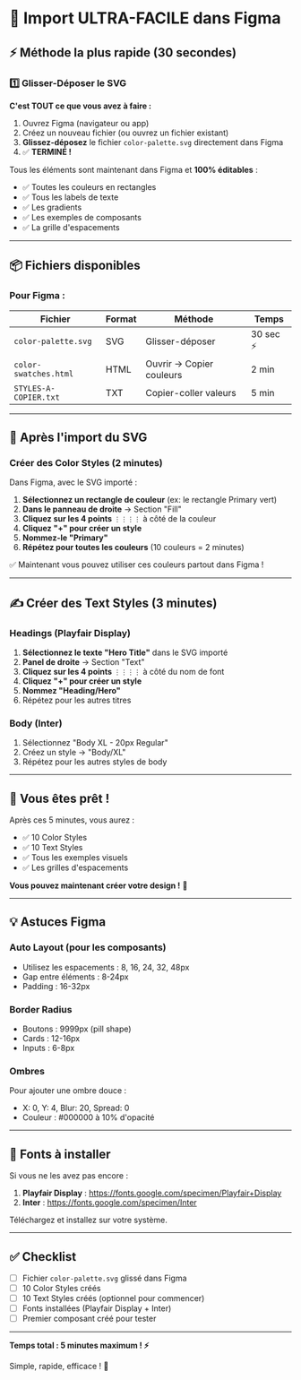 # 🚀 Import ULTRA-FACILE dans Figma

## ⚡ Méthode la plus rapide (30 secondes)

### 1️⃣ Glisser-Déposer le SVG

**C'est TOUT ce que vous avez à faire :**

1. Ouvrez Figma (navigateur ou app)
2. Créez un nouveau fichier (ou ouvrez un fichier existant)
3. **Glissez-déposez** le fichier `color-palette.svg` directement dans Figma
4. ✅ **TERMINÉ !**

Tous les éléments sont maintenant dans Figma et **100% éditables** :

- ✅ Toutes les couleurs en rectangles
- ✅ Tous les labels de texte
- ✅ Les gradients
- ✅ Les exemples de composants
- ✅ La grille d'espacements

---

## 📦 Fichiers disponibles

### Pour Figma :

| Fichier               | Format | Méthode                  | Temps     |
| --------------------- | ------ | ------------------------ | --------- |
| `color-palette.svg`   | SVG    | Glisser-déposer          | 30 sec ⚡ |
| `color-swatches.html` | HTML   | Ouvrir → Copier couleurs | 2 min     |
| `STYLES-A-COPIER.txt` | TXT    | Copier-coller valeurs    | 5 min     |

---

## 🎨 Après l'import du SVG

### Créer des Color Styles (2 minutes)

Dans Figma, avec le SVG importé :

1. **Sélectionnez un rectangle de couleur** (ex: le rectangle Primary vert)
2. **Dans le panneau de droite** → Section "Fill"
3. **Cliquez sur les 4 points** `⋮⋮⋮⋮` à côté de la couleur
4. **Cliquez "+" pour créer un style**
5. **Nommez-le "Primary"**
6. **Répétez pour toutes les couleurs** (10 couleurs = 2 minutes)

✅ Maintenant vous pouvez utiliser ces couleurs partout dans Figma !

---

## ✍️ Créer des Text Styles (3 minutes)

### Headings (Playfair Display)

1. **Sélectionnez le texte "Hero Title"** dans le SVG importé
2. **Panel de droite** → Section "Text"
3. **Cliquez sur les 4 points** `⋮⋮⋮⋮` à côté du nom de font
4. **Cliquez "+" pour créer un style**
5. **Nommez "Heading/Hero"**
6. Répétez pour les autres titres

### Body (Inter)

1. Sélectionnez "Body XL - 20px Regular"
2. Créez un style → "Body/XL"
3. Répétez pour les autres styles de body

---

## 🎯 Vous êtes prêt !

Après ces 5 minutes, vous aurez :

- ✅ 10 Color Styles
- ✅ 10 Text Styles
- ✅ Tous les exemples visuels
- ✅ Les grilles d'espacements

**Vous pouvez maintenant créer votre design !** 🎨

---

## 💡 Astuces Figma

### Auto Layout (pour les composants)

- Utilisez les espacements : 8, 16, 24, 32, 48px
- Gap entre éléments : 8-24px
- Padding : 16-32px

### Border Radius

- Boutons : 9999px (pill shape)
- Cards : 12-16px
- Inputs : 6-8px

### Ombres

Pour ajouter une ombre douce :

- X: 0, Y: 4, Blur: 20, Spread: 0
- Couleur : #000000 à 10% d'opacité

---

## 🔗 Fonts à installer

Si vous ne les avez pas encore :

1. **Playfair Display** : https://fonts.google.com/specimen/Playfair+Display
2. **Inter** : https://fonts.google.com/specimen/Inter

Téléchargez et installez sur votre système.

---

## ✅ Checklist

- [ ] Fichier `color-palette.svg` glissé dans Figma
- [ ] 10 Color Styles créés
- [ ] 10 Text Styles créés (optionnel pour commencer)
- [ ] Fonts installées (Playfair Display + Inter)
- [ ] Premier composant créé pour tester

---

**Temps total : 5 minutes maximum ! ⚡**

Simple, rapide, efficace ! 🚀










